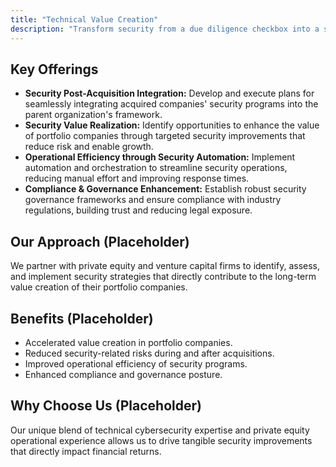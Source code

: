 ```yaml
---
title: "Technical Value Creation"
description: "Transform security from a due diligence checkbox into a strategic value accelerator across your portfolio."
---
```


## Key Offerings

*   **Security Post-Acquisition Integration:** Develop and execute plans for seamlessly integrating acquired companies' security programs into the parent organization's framework.
*   **Security Value Realization:** Identify opportunities to enhance the value of portfolio companies through targeted security improvements that reduce risk and enable growth.
*   **Operational Efficiency through Security Automation:** Implement automation and orchestration to streamline security operations, reducing manual effort and improving response times.
*   **Compliance & Governance Enhancement:** Establish robust security governance frameworks and ensure compliance with industry regulations, building trust and reducing legal exposure.

## Our Approach (Placeholder)
We partner with private equity and venture capital firms to identify, assess, and implement security strategies that directly contribute to the long-term value creation of their portfolio companies.

## Benefits (Placeholder)
*   Accelerated value creation in portfolio companies.
*   Reduced security-related risks during and after acquisitions.
*   Improved operational efficiency of security programs.
*   Enhanced compliance and governance posture.

## Why Choose Us (Placeholder)
Our unique blend of technical cybersecurity expertise and private equity operational experience allows us to drive tangible security improvements that directly impact financial returns.